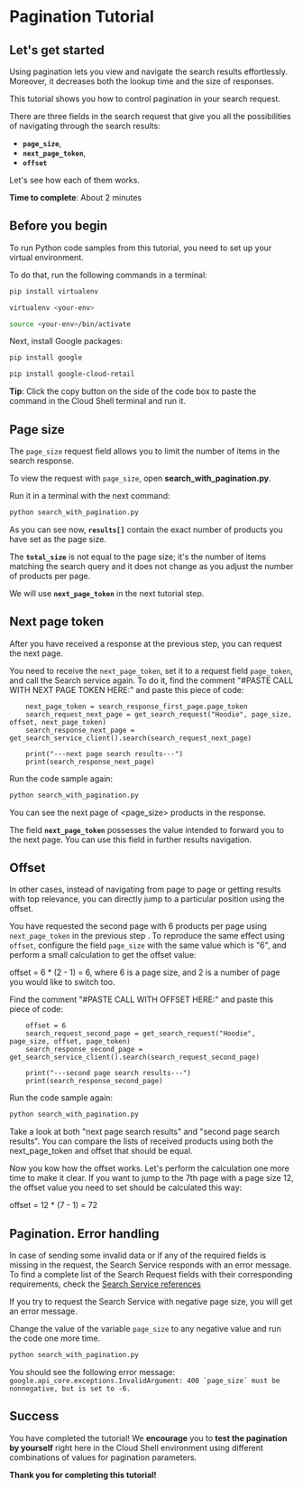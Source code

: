 # **Pagination Tutorial**

## Let's get started

Using pagination lets you view and navigate the search results effortlessly. Moreover, it decreases both the lookup time and the size of responses.

This tutorial shows you how to control pagination in your search request.

There are three fields in the search request that give you all the possibilities of navigating through the search results: 
- **```page_size```**,
- **```next_page_token```**,
- **```offset```**

Let's see how each of them works.

**Time to complete**: About 2 minutes

## Before you begin

To run Python code samples from this tutorial, you need to set up your virtual environment.

To do that, run the following commands in a terminal:

```bash
pip install virtualenv
```
```bash
virtualenv <your-env>
```
```bash
source <your-env>/bin/activate
```

Next, install Google packages:
```bash
pip install google
```
```bash
pip install google-cloud-retail
```

**Tip**: Click the copy button on the side of the code box to paste the command in the Cloud Shell terminal and run it.


## Page size

The ```page_size``` request field allows you to limit the number of items in the search response.

To view the request with ```page_size```, open **search_with_pagination.py**. 

Run it in a terminal with the next command:

```bash
python search_with_pagination.py
```

As you can see now, **```results[]```** contain the exact number of products you have set as the page size.

The **```total_size```** is not equal to the page size; it's the number of items matching the search query and it does not change as you adjust the number of products per page.

We will use **```next_page_token```** in the next tutorial step.

## Next page token

After you have received a response at the previous step, you can request the next page. 

You need to receive the ```next_page_token```, set it to a request field ```page_token```, and call the Search service again.
To do it, find the comment "#PASTE CALL WITH NEXT PAGE TOKEN HERE:" and paste this piece of code:
```
    next_page_token = search_response_first_page.page_token
    search_request_next_page = get_search_request("Hoodie", page_size, offset, next_page_token)
    search_response_next_page = get_search_service_client().search(search_request_next_page)

    print("---next page search results---")
    print(search_response_next_page)
```

Run the code sample again:
```bash
python search_with_pagination.py
```

You can see the next page of <page_size> products in the response.

The field **```next_page_token```** possesses the value intended to forward you to the next page. You can use this field in further results navigation.

## Offset

In other cases, instead of navigating from page to page or getting results with top relevance, you can directly jump to a particular position using the offset.

You have requested the second page with 6 products per page using ```next_page_token``` in the previous step .
To reproduce the same effect using ```offset```, configure the field ```page_size``` with the same value which is "6",
and perform a small calculation to get the offset value:

offset = 6 * (2 - 1) = 6, where 6 is a page size, and 2 is a number of page you would like to switch too.

Find the comment "#PASTE CALL WITH OFFSET HERE:" and paste this piece of code:
```
    offset = 6
    search_request_second_page = get_search_request("Hoodie", page_size, offset, page_token)
    search_response_second_page = get_search_service_client().search(search_request_second_page)

    print("---second page search results---")
    print(search_response_second_page)
```

Run the code sample again:
```bash
python search_with_pagination.py
```

Take a look at both "next page search results" and "second page search results". You can compare the lists of received products using both the next_page_token and offset that should be equal.

Now you kow how the offset works. Let's perform the calculation one more time to make it clear.
If you want to jump to the 7th page with a page size 12, the offset value you need to set should be calculated this way:

offset = 12 * (7 - 1) = 72


## Pagination. Error handling

In case of sending some invalid data or if any of the required fields is missing in the request, the Search Service responds with an error message.
To find a complete list of the Search Request fields with their corresponding requirements, check the [Search Service references](https://cloud.google.com/retail/docs/reference/rpc/google.cloud.retail.v2#searchservice)

If you try to request the Search Service with negative page size, you will get an error message.


Change the value of the variable ```page_size``` to any negative value and run the code one more time.
```bash
python search_with_pagination.py
```

You should see the following error message:
```google.api_core.exceptions.InvalidArgument: 400 `page_size` must be nonnegative, but is set to -6.``` 

## Success 

You have completed the tutorial! We **encourage** you to **test the pagination by yourself** right here in the Cloud Shell environment using different combinations of values for pagination parameters.

**Thank you for completing this tutorial!**






